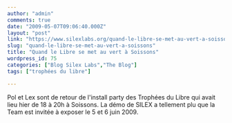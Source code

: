 ```yaml
---
author: "admin"
comments: true
date: "2009-05-07T09:06:40.000Z"
layout: "post"
link: "https://www.silexlabs.org/quand-le-libre-se-met-au-vert-a-soissons/"
slug: "quand-le-libre-se-met-au-vert-a-soissons"
title: "Quand le Libre se met au vert à Soissons"
wordpress_id: 75
categories: ["Blog Silex Labs","The Blog"]
tags: ["trophées du libre"]

---
```

Pol et Lex sont de retour de l'install party des Trophées du Libre qui avait lieu hier de 18 à 20h à Soissons. La démo de SILEX a tellement plu que la Team est invitée à exposer le 5 et 6 juin 2009.

